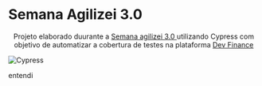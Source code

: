 # Semana Agilizei 3.0 

             
  <p align="center">Projeto elaborado duurante a <a href="https://agilizei.com/semana-agilizei/"> Semana agilizei 3.0 </a> utilizando Cypress 
com objetivo de automatizar a cobertura de testes na plataforma <a href="https://devfinance-agilizei.netlify.app/"> Dev Finance  </a> </p>


![Cypress](https://media.giphy.com/media/H5DN2XMgvTxVieWbKu/giphy.gif)


entendi
  
  
  

